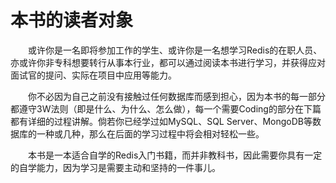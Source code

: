 # 本书的读者对象

&ensp;&ensp;&ensp;&ensp;或许你是一名即将参加工作的学生、或许你是一名想学习Redis的在职人员、亦或许你非专科想要转行从事本行业，都可以通过阅读本书进行学习，并获得应对面试官的提问、实际在项目中应用等能力。

&ensp;&ensp;&ensp;&ensp;你不必因为自己之前没有接触过任何数据库而感到担心，因为本书的每一部分都遵守3W法则（即是什么、为什么、怎么做），每一个需要Coding的部分在下篇都有详细的过程讲解。倘若你已经学过如MySQL、SQL Server、MongoDB等数据库的一种或几种，那么在后面的学习过程中将会相对轻松一些。

&ensp;&ensp;&ensp;&ensp;本书是一本适合自学的Redis入门书籍，而并非教科书，因此需要你具有一定的自学能力，因为学习是需要主动和坚持的一件事儿。

